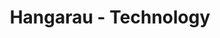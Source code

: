 ---
layout: content
data: tech
title: Hangarau  - Technology
isHome: true
link: https://figure.nz/search/?query=m%C4%81ori%20technology
---